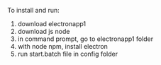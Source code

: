 To install and run:
1. download electronapp1
2. download js node
3. in command prompt, go to electronapp1 folder
4. with node npm, install electron
5. run start.batch file in config folder
